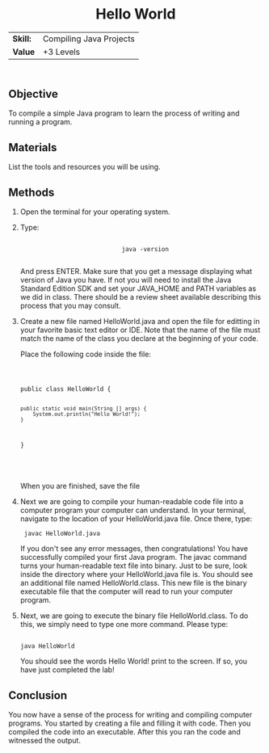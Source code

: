 <!DOCTYPE html>
<html>
<head>
</head>
<body>
	<header>
		<h1> Hello World</h1>
		<table>
			<tr>
				<td>
					<strong>Skill:</strong>
				</td>
				<td>
					Compiling Java Projects
				</td>
			</tr>
			<tr>
				<td>
					<strong>Value </strong>
				</td>
				<td>
					+3 Levels
				</td>
			</tr>
		</table>
	</header>
	<main>
		<section>
			<h2>Objective</h2>
			<p>
				To compile a simple Java program to learn the process of writing and running a program.
			</p>
		</section>
		<section>
			<h2> Materials </h2>
			<p>
				List the tools and resources you will be using.
			</p>	
		</section>
		<section>
			<h2> Methods </h2>
			<p>
				<ol>
					<li> Open the terminal for your operating system. </li>
					<li> 
						<p>
							Type:
						</p>
						<code>
							java -version
						</code>
						<p> And press ENTER. Make sure that you get a message displaying what version of Java you have. If not you will need to install the Java Standard Edition SDK and set your JAVA_HOME and PATH variables as we did in class. There should be a review sheet available describing this process that you may consult. </p>
					</li>
					<li>
						<p> Create a new file named HelloWorld.java and open the file for editting in your favorite basic text editor or IDE. Note that the name of the file must match the name of the class you declare at the beginning of your code.</p>
						<p> Place the following code inside the file: </p>
						<code>
							<pre>
public class HelloWorld {

	public static void main(String [] args) {
		System.out.println("Hello World!");
	}

}	
							</pre>
						</code>
						<p> When you are finished, save the file </p>
					</li>
					<li>
						<p> Next we are going to compile your human-readable code file into a computer program your computer can understand. In your terminal, navigate to the location of your HelloWorld.java file. Once there, type: </p>
						<code>
							javac HelloWorld.java
						</code>
						<p> If you don't see any error messages, then congratulations! You have successfully compiled your first Java program. The javac command turns your human-readable text file into binary. Just to be sure, look inside the directory where your HelloWorld.java file is. You should see an additional file named HelloWorld.class. This new file is the binary executable file that the computer will read to run your computer program. </p>
					</li>
					<li>
						<p> Next, we are going to execute the binary file HelloWorld.class. To do this, we simply need to type one more command. Please type:  </p>
						<code>
							java HelloWorld
						</code>
						<p> You should see the words <output> Hello World! </output> print to the screen. If so, you have just completed the lab! </p>
					</li>
				</ol>
			</p>
		</section>
		<section>
					<h2> Conclusion </h2>
			<p>
				You now have a sense of the process for writing and compiling computer programs. You started by creating a file and filling it with code. Then you compiled the code into an executable. After this you ran the code and witnessed the output. 
			</p>
		</section>
		</main>
</body>
</html>
